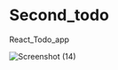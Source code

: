 # Second_todo
React_Todo_app


![Screenshot (14)](https://github.com/vmewada01/Second_todo/assets/122343841/256bbdfa-7a2d-401b-87c5-d654f723efae)
